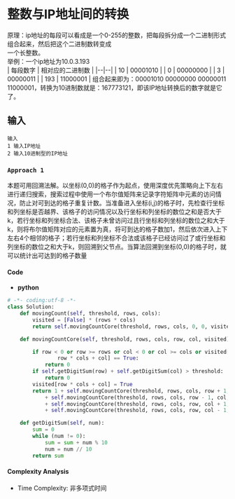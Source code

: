 
# 整数与IP地址间的转换

原理：ip地址的每段可以看成是一个0-255的整数，把每段拆分成一个二进制形式组合起来，然后把这个二进制数转变成  
一个长整数。  
举例：一个ip地址为10.0.3.193  
| 每段数字 | 相对应的二进制数   |
|--|--|
| 10 | 00001010 |
| 0 | 00000000 |
| 3 | 00000011 |
| 193 | 11000001 |
组合起来即为：00001010 00000000 00000011 11000001，转换为10进制数就是：167773121，即该IP地址转换后的数字就是它了。
## 输入
```
输入  
1 输入IP地址  
2 输入10进制型的IP地址
```
### `Approach 1`
本题可用回溯法解。以坐标(0,0)的格子作为起点，使用深度优先策略向上下左右进行递归搜索，搜索过程中使用一个布尔值矩阵来记录字符矩阵中元素的访问情况，防止对可到达的格子重复计数。当准备进入坐标(i,j)的格子时，先检查行坐标和列坐标是否越界、该格子的访问情况以及行坐标和列坐标的数位之和是否大于k，若行坐标和列坐标合法、该格子未曾访问过且行坐标和列坐标的数位之和大于k，则将布尔值矩阵对应的元素置为真，将可到达的格子数加1，然后依次进入上下左右4个相邻的格子；若行坐标和列坐标不合法或该格子已经访问过了或行坐标和列坐标的数位之和大于k，则回溯到父节点。当算法回溯到坐标(0,0)的格子时，就可以统计出可达到的格子数量
#### **Code**
- **python**
``` python
# -*- coding:utf-8 -*-
class Solution:
    def movingCount(self, threshold, rows, cols):
        visited = [False] * (rows * cols)
        return self.movingCountCore(threshold, rows, cols, 0, 0, visited)

    def movingCountCore(self, threshold, rows, cols, row, col, visited):

        if row < 0 or row >= rows or col < 0 or col >= cols or visited[
                row * cols + col] == True:
            return 0
        if self.getDigitSum(row) + self.getDigitSum(col) > threshold:
            return 0
        visited[row * cols + col] = True
        return 1 + self.movingCountCore(threshold, rows, cols, row + 1, col, visited) \
            + self.movingCountCore(threshold, rows, cols, row - 1, col, visited) \
            + self.movingCountCore(threshold, rows, cols, row, col + 1, visited) \
            + self.movingCountCore(threshold, rows, cols, row, col - 1, visited)

    def getDigitSum(self, num):
        sum = 0
        while (num != 0):
            sum = sum + num % 10
            num = num // 10
        return sum
```

#### **Complexity Analysis**

-   Time Complexity: 非多项式时间

<!--stackedit_data:
eyJoaXN0b3J5IjpbMzk5MzA3MDYzLC01MTI3NTkxNTZdfQ==
-->